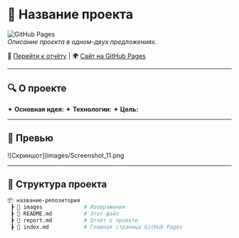 # 🚀 Название проекта  

![GitHub Pages](https://img.shields.io/badge/GitHub-Pages-blue?logo=github)  
*Описание проекта в одном-двух предложениях.*  

📌 [Перейти к отчёту](report.md) | 🌍 [Сайт на GitHub Pages](https://твой-юзернейм.github.io/название-репозитория/)  

---

## 🔍 О проекте  
✦ **Основная идея:** 
✦ **Технологии:** 
✦ **Цель:** 

---

## 📸 Превью  
![Скриншот](images/Screenshot_11.png  

---

## 📂 Структура проекта  
```bash
📦 название-репозитория  
 ┣ 📂 images             # Изображения  
 ┣ 📜 README.md          # Этот файл  
 ┣ 📜 report.md          # Отчёт о проекте  
 ┣ 📜 index.md           # Главная страница GitHub Pages  
